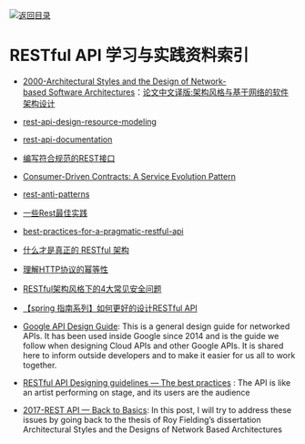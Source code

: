 [![返回目录](https://parg.co/UGo)](https://parg.co/b4z) 
 
 


 


 


 




# RESTful API 学习与实践资料索引


- [2000-Architectural Styles and the Design of Network-based Software Architectures]()：[论文中文译版:架构风格与基于网络的软件架构设计](http://o6v08w541.bkt.clouddn.com/REST-article.pdf)




- [rest-api-design-resource-modeling](https://www.thoughtworks.com/insights/blog/rest-api-design-resource-modeling)

- [rest-api-documentation](https://dzone.com/articles/rest-api-documentation-part-1)


- [编写符合规范的REST接口](http://mp.weixin.qq.com/s?__biz=MzA3NDM0ODQwMw==&mid=208060670&idx=1&sn=ce67b8896985e8448137052b338093e0&utm_source=tuicool&utm_medium=referral)

- [Consumer-Driven Contracts: A Service Evolution Pattern](http://martinfowler.com/articles/consumerDrivenContracts.html)

- [rest-anti-patterns](http://marcelo-cure.blogspot.jp/2016/09/rest-anti-patterns.html)
- [一些Rest最佳实践](http://colobu.com/2015/08/10/some-REST-best-practices/?utm_source=tuicool)

- [best-practices-for-a-pragmatic-restful-api](http://www.vinaysahni.com/best-practices-for-a-pragmatic-restful-api)

- [什么才是真正的 RESTful 架构](http://blog.jimmylv.info/2015-11-11-what-is-really-rest/?hmsr=toutiao.io&utm_medium=toutiao.io&utm_source=toutiao.io)

- [理解HTTP协议的幂等性](http://www.cnblogs.com/weidagang2046/archive/2011/06/04/2063696.html?hmsr=toutiao.io&utm_medium=toutiao.io&utm_source=toutiao.io)

- [RESTful架构风格下的4大常见安全问题](http://insights.thoughtworkers.org/security-issues-in-restful/?hmsr=toutiao.io&utm_medium=toutiao.io&utm_source=toutiao.io) 

- [【spring 指南系列】如何更好的设计RESTful API](https://zhuanlan.zhihu.com/p/24592119) 

- [Google API Design Guide](https://cloud.google.com/apis/design/): This is a general design guide for networked APIs. It has been used inside Google since 2014 and is the guide we follow when designing Cloud APIs and other Google APIs. It is shared here to inform outside developers and to make it easier for us all to work together.

- [RESTful API Designing guidelines — The best practices](https://hackernoon.com/restful-api-designing-guidelines-the-best-practices-60e1d954e7c9#.k60nd5hje) : The API is like an artist performing on stage, and its users are the audience

- [2017-REST API — Back to Basics](https://restful.io/rest-api-back-to-basics-c64f282d972): In this post, I will try to address these issues by going back to the thesis of Roy Fielding’s dissertation Architectural Styles and the Designs of Network Based Architectures

